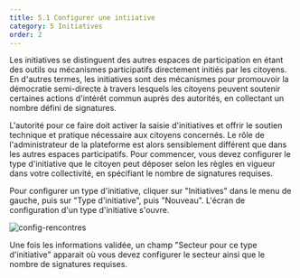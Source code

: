 ```yaml
---
title: 5.1 Configurer une intiiative
category: 5 Initiatives
order: 2
---
```


Les initiatives se distinguent des autres espaces de participation en étant des outils ou mécanismes participatifs directement initiés par les citoyens. En d'autres termes, les initiatives sont des mécanismes pour promouvoir la démocratie semi-directe à travers lesquels les citoyens peuvent soutenir certaines actions d'intérêt commun auprès des autorités, en collectant un nombre défini de signatures.

L'autorité pour ce faire doit activer la saisie d'initiatives et offrir le soutien technique et pratique nécessaire aux citoyens concernés. Le rôle de l'administrateur de la plateforme est alors sensiblement différent que dans les autres espaces participatifs. Pour commencer, vous devez configurer le type d'initiative que le citoyen peut déposer selon les règles en vigueur dans votre collectivité, en spécifiant le nombre de signatures requises.

Pour configurer un type d'initiative, cliquer sur "Initiatives" dans le menu de gauche, puis sur "Type d'initiative", puis "Nouveau". L'écran de configuration d'un type d'initiative s'ouvre.

![config-rencontres]({{site.baseurl}}/uploads/5-1-1-config-types-initiative.png)

Une fois les informations validée, un champ "Secteur pour ce type d'initiative" apparait où vous devez configurer le secteur ainsi que le nombre de signatures requises.
